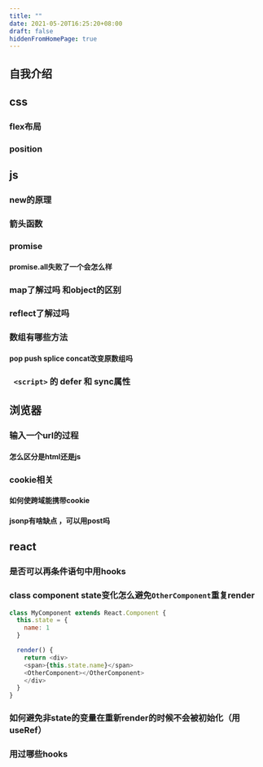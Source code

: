 ```yaml
---
title: ""
date: 2021-05-20T16:25:20+08:00
draft: false
hiddenFromHomePage: true
---
```


## 自我介绍


## css

### flex布局

### position 


## js

### new的原理

### 箭头函数

### promise

#### promise.all失败了一个会怎么样

### map了解过吗 和object的区别

### reflect了解过吗

### 数组有哪些方法

#### pop push splice concat改变原数组吗

### ` <script>` 的 defer 和 sync属性



## 浏览器

### 输入一个url的过程 

#### 怎么区分是html还是js

### cookie相关

#### 如何使跨域能携带cookie

#### jsonp有啥缺点 ，可以用post吗

## react

### 是否可以再条件语句中用hooks

### class component state变化怎么避免`OtherComponent`重复render


```js
class MyComponent extends React.Component {
  this.state = {
    name: 1
  }

  render() {
    return <div>
    <span>{this.state.name}</span>
    <OtherComponent></OtherComponent> 
    </div>
  }
}

```

### 如何避免非state的变量在重新render的时候不会被初始化（用useRef）

### 用过哪些hooks